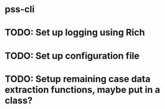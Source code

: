 # pss-cli

# TODO: Set up logging using Rich
# TODO: Set up configuration file
# TODO: Setup remaining case data extraction functions, maybe put in a class?
